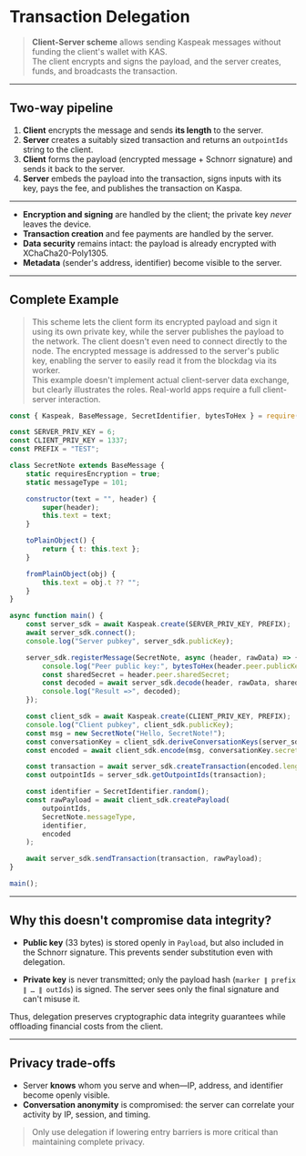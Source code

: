 # Transaction Delegation

> **Client-Server scheme** allows sending Kaspeak messages without funding the client's wallet with KAS.  
> The client encrypts and signs the payload, and the server creates, funds, and broadcasts the transaction.

---

## Two-way pipeline

1. **Client** encrypts the message and sends **its length** to the server.
2. **Server** creates a suitably sized transaction and returns an `outpointIds` string to the client.
3. **Client** forms the payload (encrypted message + Schnorr signature) and sends it back to the server.
4. **Server** embeds the payload into the transaction, signs inputs with its key, pays the fee, and publishes the transaction on Kaspa.

---

- **Encryption and signing** are handled by the client; the private key *never* leaves the device.  
- **Transaction creation** and fee payments are handled by the server.  
- **Data security** remains intact: the payload is already encrypted with XChaCha20-Poly1305.  
- **Metadata** (sender's address, identifier) become visible to the server.

---

## Complete Example

> This scheme lets the client form its encrypted payload and sign it using its own private key, while the server publishes the payload to the network. The client doesn't even need to connect directly to the node. The encrypted message is addressed to the server's public key, enabling the server to easily read it from the blockdag via its worker.  
> This example doesn't implement actual client-server data exchange, but clearly illustrates the roles. Real-world apps require a full client-server interaction.

```js
const { Kaspeak, BaseMessage, SecretIdentifier, bytesToHex } = require("kaspeak-sdk");

const SERVER_PRIV_KEY = 6;
const CLIENT_PRIV_KEY = 1337;
const PREFIX = "TEST";

class SecretNote extends BaseMessage {
    static requiresEncryption = true;
    static messageType = 101;

    constructor(text = "", header) {
        super(header);
        this.text = text;
    }

    toPlainObject() {
        return { t: this.text };
    }

    fromPlainObject(obj) {
        this.text = obj.t ?? "";
    }
}

async function main() {
    const server_sdk = await Kaspeak.create(SERVER_PRIV_KEY, PREFIX);
    await server_sdk.connect();
    console.log("Server pubkey", server_sdk.publicKey);

    server_sdk.registerMessage(SecretNote, async (header, rawData) => {
        console.log("Peer public key:", bytesToHex(header.peer.publicKey));
        const sharedSecret = header.peer.sharedSecret;
        const decoded = await server_sdk.decode(header, rawData, sharedSecret);
        console.log("Result =>", decoded);
    });

    const client_sdk = await Kaspeak.create(CLIENT_PRIV_KEY, PREFIX);
    console.log("Client pubkey", client_sdk.publicKey);
    const msg = new SecretNote("Hello, SecretNote!");
    const conversationKey = client_sdk.deriveConversationKeys(server_sdk.publicKey);
    const encoded = await client_sdk.encode(msg, conversationKey.secret);

    const transaction = await server_sdk.createTransaction(encoded.length);
    const outpointIds = server_sdk.getOutpointIds(transaction);

    const identifier = SecretIdentifier.random();
    const rawPayload = await client_sdk.createPayload(
        outpointIds,
        SecretNote.messageType,
        identifier,
        encoded
    );

    await server_sdk.sendTransaction(transaction, rawPayload);
}

main();
```

---

## Why this doesn't compromise data integrity?

- **Public key** (33 bytes) is stored openly in `Payload`, but also included in the Schnorr signature.
  This prevents sender substitution even with delegation.

- **Private key** is never transmitted; only the payload hash (`marker ∥ prefix ∥ … ∥ outIds`) is signed.
  The server sees only the final signature and can't misuse it.

Thus, delegation preserves cryptographic data integrity guarantees while offloading financial costs from the client.

---

## Privacy trade-offs

- Server **knows** whom you serve and when—IP, address, and identifier become openly visible.
- **Conversation anonymity** is compromised: the server can correlate your activity by IP, session, and timing.

> Only use delegation if lowering entry barriers is more critical than maintaining complete privacy.

